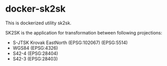 # docker-sk2sk
This is dockerized utility sk2sk.

SK2SK is the application for transformation between following projections:
 - S-JTSK Krovak EastNorth (EPSG:102067) (EPSG:5514)
 - WGS84 (EPSG:4326)
 - S42-4 (EPSG:28404)
 - S42-3 (EPSG:28403)
